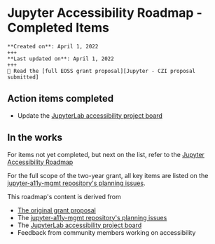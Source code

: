# Jupyter Accessibility Roadmap - Completed Items

```{card}
**Created on**: April 1, 2022
+++
**Last updated on**: April 1, 2022
+++
📃 Read the [full EOSS grant proposal][Jupyter - CZI proposal submitted]
```

## Action items completed

- Update the [JupyterLab accessibility project board](https://github.com/orgs/jupyterlab/projects/1)

## In the works

For items not yet completed, but next on the list, refer to the [Jupyter Accessibility Roadmap](czi-grant-roadmap.md)

For the full scope of the two-year grant, all key items are listed on the [jupyter-a11y-mgmt repository's planning issues](https://github.com/orgs/Quansight-Labs/projects/5/views/1).

This roadmap's content is derived from

- [The original grant proposal](https://github.com/jupyter/accessibility/blob/master/grant-applications/Inclusive_and_Accessible_Scientific_Computing_in_Jupyter_Ecosystem_SUBMITTED_PROPOSAL.pdf)
- The [jupyter-a11y-mgmt repository's planning issues](https://github.com/orgs/Quansight-Labs/projects/5/views/1)
- The [JupyterLab accessibility project board](https://github.com/orgs/Quansight-Labs/projects/5/views/1)
- Feedback from community members working on accessibility
